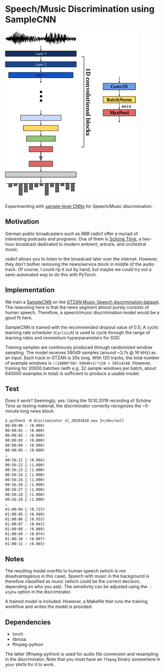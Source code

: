 # Speech/Music Discrimination using SampleCNN

![SampleCNN Architecture](assets/samplecnn.png)

Experimenting with [sample-level CNNs](https://arxiv.org/abs/1703.01789) for Speech/Music discrimination.

## Motivation

German public broadcasters such as _RBB radio1_ offer a myriad of interesting podcasts and programs. One of them is [Schöne Töne](https://www.radioeins.de/programm/sendungen/schoene_toene/), a two-hour broadcast dedicated to modern ambient, artcore, and orchestral music.

_radio1_ allows you to listen to the broadcast later over the internet. However, they don't bother removing the news/service block in middle of the audio track. Of course, I could rip it out by hand, but maybe we could try out a semi-automated way to do this with PyTorch.

## Implementation

We train a [SampleCNN](https://arxiv.org/abs/1703.01789) on the [GTZAN Music-Speech discrimination dataset](http://marsyas.info/downloads/datasets.html). The reasoning here is that the news segment almost purely consists of human speech. Therefore, a speech/music discrimination model would be a good fit here.

SampleCNN is trained with the recommended dropout value of 0.5; A cyclic learning rate scheduler (`CyclicLR`) is used to cycle through the range of learning rates and momentum hyperparameters for SGD.

Training samples are continously produced through randomized window sampling. The model receives 59049 samples (around ~3.7s @ 16 kHz) as an input. Each track in GTZAN is 30s long. With 120 tracks, the total number of example windows is `((16000*30)-59049+1)*120 = 50514240`. However, training for 20000 batches (with e.g. 32 sample windows per batch, about 640000 examples in total) is sufficient to produce a usable model.

## Test

Does it work? Seemingly, yes: Using the 10.10.2019 recording of _Schöne Töne_ as testing material, the discriminator correctly recognizes the ~5-minute long news block:

```
$ python3 -B discriminator st_20191010.wav 2>/dev/null
00:00:00 🎶 (0.000)
00:00:01 🎶 (0.000)
00:00:02 🎶 (0.000)
00:00:03 🎶 (0.000)
00:00:04 🎶 (0.000)
00:00:05 🎶 (0.000)
…
00:56:21 🎤 (0.964)
00:56:22 🎤 (1.000)
00:56:23 🎤 (1.000)
00:56:24 🎤 (1.000)
00:56:25 🎤 (1.000)
00:56:26 🎤 (1.000)
00:56:27 🎤 (1.000)
00:56:28 🎤 (1.000)
00:56:29 🎤 (1.000)
…
01:00:04 🎤 (0.723)
01:00:05 🎤 (0.909)
01:00:06 🎤 (0.933)
01:00:07 🎶 (0.043)
01:00:08 🎶 (0.009)
01:00:09 🎶 (0.074)
01:00:10 🎶 (0.007)
01:00:11 🎶 (0.003)
```

## Notes

The resulting model overfits to human speech (which is not disadvantageous in this case). Speech with music in the background is therefore classified as _music_ (which could be the correct decision, depending on who you ask). The sensitivity can be adjusted using the `--alpha` option in the discriminator.

A trained model is included. However, a Makefile that runs the training workflow and writes the model is provided.

## Dependencies

- torch
- librosa
- ffmpeg-python

The latter (ffmpeg-python) is used for audio file conversion and resampling in the discriminator. Note that you must have an `ffmpeg` binary somewhere in your `$PATH` for it to work.
